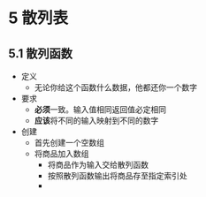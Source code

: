 # 5 散列表

## 5.1 散列函数

- 定义
  - 无论你给这个函数什么数据，他都还你一个数字
- 要求
  - **必须**一致。输入值相同返回值必定相同
  - **应该**将不同的输入映射到不同的数字
- 创建
  - 首先创建一个空数组
  - 将商品加入数组
    - 将商品作为输入交给散列函数
    - 按照散列函数输出将商品存至指定索引处
    - 







































